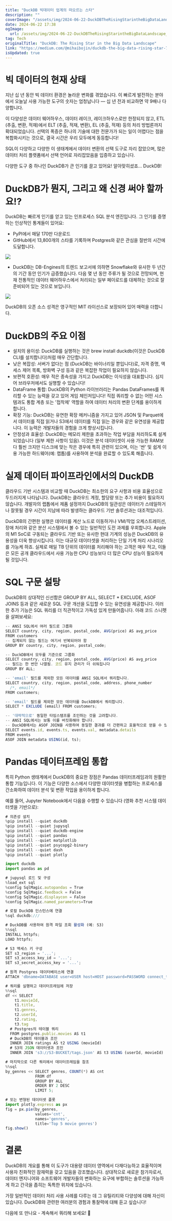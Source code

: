 ```yaml
---
title: "DuckDB 빅데이터 업계의 떠오르는 스타"
description: ""
coverImage: "/assets/img/2024-06-22-DuckDBTheRisingStarintheBigDataLandscape_0.png"
date: 2024-06-22 17:38
ogImage: 
  url: /assets/img/2024-06-22-DuckDBTheRisingStarintheBigDataLandscape_0.png
tag: Tech
originalTitle: "DuckDB: The Rising Star in the Big Data Landscape"
link: "https://medium.com/@mihaibojin/duckdb-the-big-data-rising-star-71916f953f18"
isUpdated: true
---
```






# 빅 데이터의 현재 상태

지난 십 년 동안 빅 데이터 환경은 놀라운 변화를 겪었습니다. 이 빠르게 발전하는 분야에서 오늘날 사용 가능한 도구의 숫자는 엄청납니다 — 십 년 전과 비교하면 약 9배나 다양합니다.

이 다양성은 데이터 웨어하우스, 데이터 레이크, 레이크하우스로만 한정되지 않고, ETL (추출, 변환, 적재)에서 ELT (추출, 적재, 변환), EL (추출, 적재) 등의 처리 방법론까지 확대되었습니다. 선택의 폭증은 하나의 기술에 대한 전문가가 되는 일이 어렵다는 점을 복합화시키는 것으로, 결국 시간은 우리 모두에게 동등합니다!

SQL이 다양하고 다양한 이 생태계에서 데이터 변환의 선택 도구로 자리 잡았으며, 많은 데이터 처리 플랫폼에서 선택 언어로 자리잡았음을 입증하고 있습니다.

<div class="content-ad"></div>

다양한 도구 중 하나인 DuckDB가 큰 인기를 끌고 있어요! 알아맞히셨죠... DuckDB!

# DuckDB가 뭔지, 그리고 왜 신경 써야 할까요!?

DuckDB는 빠르게 인기를 얻고 있는 인프로세스 SQL 분석 엔진입니다. 그 인기를 증명하는 인상적인 통계들이 있어요:

- PyPI에서 매달 170만 다운로드
- GitHub에서 13,800개의 스타를 기록하며 Postgres와 같은 관심을 절반의 시간에 도달합니다.

<div class="content-ad"></div>

<img src="/assets/img/2024-06-22-DuckDBTheRisingStarintheBigDataLandscape_0.png" />

- DuckDB는 DB-Engines의 트렌드 보고서에 의하면 Snowflake와 유사한 두 년간의 기간 동안 인기가 급증했습니다. 다음 몇 년 동안 주류가 될 것으로 전망되며, 현재 전통적인 데이터 웨어하우스에서 처리되는 일부 페이로드를 대체하는 것으로 잘 준비되어 있는 것으로 보입니다.

<img src="/assets/img/2024-06-22-DuckDBTheRisingStarintheBigDataLandscape_1.png" />

DuckDB의 오픈 소스 성격은 영구적인 MIT 라이선스로 보장되어 있어 매력을 더합니다.

<div class="content-ad"></div>

# DuckDB의 주요 이점

- 설치의 용이성: DuckDB를 실행하는 것은 brew install duckdb(이것은 DuckDB CLI를 설치합니다)처럼 매우 간단합니다.
- 낮은 복잡성: 서버가 없다는 점 (DuckDB는 바이너리일 뿐입니다)로, 자격 증명, 액세스 제어 목록, 방화벽 구성 등과 같은 복잡한 작업이 필요하지 않습니다.
- 보편적 호환성: 매우 적은 종속성을 가지고 DuckDB는 이식성을 대표합니다. 심지어 브라우저에서도 실행할 수 있습니다!
- DataFrame 통합: DuckDB의 Python 라이브러리는 Pandas DataFrames를 쿼리할 수 있는 능력을 갖고 있어 게임 체인저입니다! 직접 쿼리할 수 없는 어떤 시스템과도 통합 계층 또는 '접착제' 역할을 하여 데이터 처리의 변환 단계를 용이하게 합니다.
- 확장 기능: DuckDB는 유연한 확장 메커니즘을 가지고 있어 JSON 및 Parquet에서 데이터를 직접 읽거나 S3에서 데이터를 직접 읽는 경우와 같은 유연성을 제공합니다. 이 능력은 개발자들의 경험을 크게 향상시킵니다.
- 안정성과 효율성: DuckDB는 메모리 제한을 초과하는 작업 부담을 처리하도록 설계되었습니다 (일부 제한 사항이 있음). 이것은 분석 데이터셋이 사용 가능한 RAM보다 훨씬 크지만 디스크에 맞는 작은 경우에 특히 관련이 있으며, 이는 '싼' 및 쉽게 이용 가능한 하드웨어(예: 랩톱)를 사용하여 분석을 완료할 수 있도록 해줍니다.

# 실제 데이터 파이프라인에서의 DuckDB

클라우드 기반 시스템과 비교할 때 DuckDB는 최소한의 요구 사항과 비용 효율성으로 두드러지게 나타납니다. DuckDB는 클라우드 계정, 할당량 또는 추가 비용이 필요하지 않습니다. 개발자의 랩톱에서 제품 설정까지 DuckDB의 일관성은 데이터가 스테일하거나 잘못될 경우 시간이 지남에 따라 발생하는 클라우드 기반 솔루션과는 대조적입니다.

<div class="content-ad"></div>

DuckDB의 간편한 실행은 데이터를 계산 노드로 이동하거나 VM/작업 오케스트레이션, 장애 처리와 같은 분산 시스템에서 볼 수 있는 일반적인 도전 과제를 우회합니다. Apple의 M1 SoC로 구동되는 클라우드 기반 또는 유사한 현대 기계의 성능은 DuckDB의 유용성을 더욱 향상시킵니다. 이는 대규모 데이터셋을 처리하는 단일 기계 처리 시나리오를 가능케 하죠. 실제로 매일 TB 단위의 데이터를 처리해야 하는 고객은 매우 적고, 이들은 모든 공개 클라우드에서 사용 가능한 CPU 성능보다 더 많은 CPU 성능이 필요하게 될 것입니다.

# SQL 구문 설탕

DuckDB의 상대적인 신선함은 GROUP BY ALL, SELECT * EXCLUDE, ASOF JOINS 등과 같은 새로운 SQL 구문 개선을 도입할 수 있는 유연성을 제공합니다. 이러한 추가 기능은 SQL 쿼리를 더 직관적이고 가독성 있게 만들어줍니다. 아래 코드 스니펫을 살펴보세요:

```js
-- ANSI SQL에서 여러 필드로 그룹화
SELECT country, city, region, postal_code, AVG(price) AS avg_price
FROM customers
-- 집계되지 않는 필드는 여기서 반복되어야 함
GROUP BY country, city, region, postal_code;

-- DuckDB에서 모두를 기준으로 그룹화
SELECT country, city, region, postal_code, AVG(price) AS avg_price
-- 필드는 한 번만 나열됨. 코드 유지 관리가 더 쉬워집니다
GROUP BY ALL;
```

<div class="content-ad"></div>

```js
-- 'email' 필드를 제외한 모든 데이터를 ANSI SQL에서 쿼리합니다.
SELECT country, city, region, postal_code, address, phone_number
  /*, email*/
FROM customers;

-- 'email' 필드를 제외한 모든 데이터를 DuckDB에서 쿼리합니다.
SELECT * EXCLUDE (email) FROM customers;
```

```js
-- '대략적으로' 동일한 타임스탬프를 조인하는 것을 고려합니다.
-- ANSI SQL에서는 보통 이를 버킷화해야 합니다.
-- DuckDB에서는 ASOF JOIN을 사용하여 동일한 결과를 더 간편하고 효율적으로 얻을 수 있습니다.
SELECT events.id, events.ts, events.val, metadata.details
FROM events
ASOF JOIN metadata USING(id, ts);
```

# Pandas 데이터프레임 통합

특히 Python 생태계에서 DuckDB의 중요한 장점은 Pandas 데이터프레임과의 원활한 통합 기능입니다. 이 기능은 다양한 소스에서 다양한 데이터셋을 병합하는 프로세스를 간소화하여 데이터 분석 및 변환 작업을 용이하게 합니다.


<div class="content-ad"></div>

예를 들어, Jupyter Notebook에서 다음을 수행할 수 있습니다 (영화 추천 시스템 데이터셋을 기반으로):

```js
# 의존성 설치
%pip install --quiet duckdb
%pip install --quiet jupysql
%pip install --quiet duckdb-engine
%pip install --quiet pandas
%pip install --quiet matplotlib
%pip install --quiet psycopg2-binary
%pip install --quiet dash
%pip install --quiet plotly

import duckdb
import pandas as pd

# jupysql 로드 및 구성
%load_ext sql
%config SqlMagic.autopandas = True
%config SqlMagic.feedback = False
%config SqlMagic.displaycon = False
%config SqlMagic.named_parameters=True

# 로컬 DuckDB 인스턴스에 연결
%sql duckdb:///

# DuckDB를 사용하여 원격 파일 조회 활성화 (예: S3)
%%sql
INSTALL httpfs;
LOAD httpfs;

# S3 액세스 키 구성
SET s3_region = '...';
SET s3_access_key_id = '...';
SET s3_secret_access_key = '...';

# 원격 Postgres 데이터베이스에 연결
ATTACH 'dbname=DATABASE user=USER host=HOST password=PASSWORD connect_timeout=10' AS postgres (TYPE postgres, READ_ONLY);

# 쿼리를 실행하고 데이터프레임에 저장
%%sql
df << SELECT 
    t1.movieId,
    t1.title,
    t1.genres,
    t2.userId,
    t2.rating,
    t3.tag
  # Postgres의 테이블 쿼리
  FROM postgres.public.movies AS t1
  # DuckDB의 테이블과 조인
  INNER JOIN ratings AS t2 USING (movieId)
  # S3의 JSON 데이터셋과 조인
  INNER JOIN 's3://S3-BUCKET/tags.json' AS t3 USING (userId, movieId)

# 마지막으로 다른 쿼리에서 데이터프레임을 참조
%%sql
by_genres << SELECT genres, COUNT(*) AS cnt 
             FROM df
             GROUP BY ALL
             ORDER BY 2 DESC
             LIMIT 5;

# 또는 변형된 데이터셋 플롯
import plotly.express as px
fig = px.pie(by_genres,
             values='cnt',
             names='genres',
             title='Top 5 movie genres')
fig.show()
```

# 결론

DuckDB의 개요를 통해 이 도구가 대용량 데이터 영역에서 다재다능하고 효율적이며 사용자 친화적인 잠재력을 갖고 있음을 강조했습니다. 상대적으로 새로운 참가자로서, 데이터 엔지니어와 소프트웨어 개발자들의 변화하는 요구에 부합하는 솔루션을 가능하게 하고 간극을 좁히는 독특한 위치에 있습니다.

<div class="content-ad"></div>

가장 일반적인 데이터 처리 사용 사례를 다루는 데 그 유틸리티와 다양성에 대해 자신이 있습니다. DuckDB와 관련한 여러분의 경험과 통찰력에 대해 듣고 싶습니다!

다음에 또 만나요 - 계속해서 쿼리해 보세요! 🦆